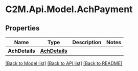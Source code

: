# C2M.Api.Model.AchPayment

## Properties

Name | Type | Description | Notes
------------ | ------------- | ------------- | -------------
**AchDetails** | [**AchDetails**](AchDetails.md) |  | 

[[Back to Model list]](../../README.md#documentation-for-models) [[Back to API list]](../../README.md#documentation-for-api-endpoints) [[Back to README]](../../README.md)

